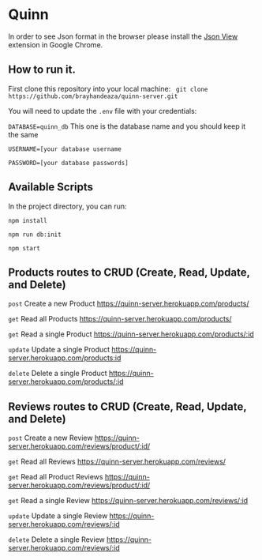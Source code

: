 # Quinn

In order to see Json format in the browser please install the [Json View](https://chrome.google.com/webstore/detail/jsonview/chklaanhfefbnpoihckbnefhakgolnmc?utm_source=chrome-ntp-icon) extension in Google Chrome.

## How to run it.

First clone this repository into your local machine: `` git clone https://github.com/brayhandeaza/quinn-server.git``

You will need to update the `.env` file with your credentials: 

`DATABASE=quinn_db` This one is the database name and you should keep it the same

`USERNAME=[your database username`

`PASSWORD=[your database passwords]`


## Available Scripts

In the project directory, you can run:

`npm install`

`npm run db:init`

`npm start`

## Products routes to CRUD (Create, Read, Update, and Delete) 
`post` Create a new Product https://quinn-server.herokuapp.com/products/

`get` Read all Products https://quinn-server.herokuapp.com/products/

`get` Read a single Product https://quinn-server.herokuapp.com/products/:id

`update` Update a single Product https://quinn-server.herokuapp.com/products:id

`delete` Delete a single Product https://quinn-server.herokuapp.com/products/:id

## Reviews routes to CRUD (Create, Read, Update, and Delete) 
`post` Create a new Review https://quinn-server.herokuapp.com/reviews/product/:id/

`get` Read all Reviews https://quinn-server.herokuapp.com/reviews/

`get` Read all Product Reviews https://quinn-server.herokuapp.com/reviews/product/:id/

`get` Read a single Review https://quinn-server.herokuapp.com/reviews/:id

`update` Update a  single Review https://quinn-server.herokuapp.com/reviews/:id

`delete` Delete a single Review https://quinn-server.herokuapp.com/reviews/:id

